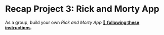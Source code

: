 # Recap Project 3: Rick and Morty App

As a group, build your own _Rick and Morty App_
[🔗 **following these instructions**](https://github.com/spicedacademy/fs-web-exercises/tree/main/sessions/recap-project-3/rick-and-morty-app/README.md).
